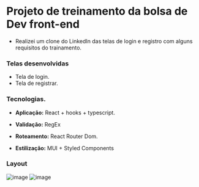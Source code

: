 # Projeto de treinamento da bolsa de Dev front-end
- Realizei um clone do LinkedIn das telas de login e registro com alguns requisitos do trainamento.
### Telas desenvolvidas 
- Tela de login.
- Tela de registrar.
### Tecnologias.

- **Aplicação:** React + hooks + typescript.

-   **Validação:** RegEx

- **Roteamento:** React Router Dom.

- **Estilização:** MUI + Styled Components

### Layout 
<img src="https://media.discordapp.net/attachments/867480197598281803/1051276314155425934/image.png?width=863&height=408" alt="image">
<img src="https://media.discordapp.net/attachments/867480197598281803/1051276460456943657/image.png?width=189&height=408" alt="image">